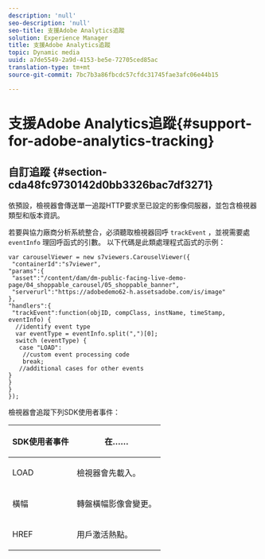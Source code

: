 ```yaml
---
description: 'null'
seo-description: 'null'
seo-title: 支援Adobe Analytics追蹤
solution: Experience Manager
title: 支援Adobe Analytics追蹤
topic: Dynamic media
uuid: a7de5549-2a9d-4153-be5e-72705ced85ac
translation-type: tm+mt
source-git-commit: 7bc7b3a86fbcdc57cfdc31745fae3afc06e44b15

---
```



# 支援Adobe Analytics追蹤{#support-for-adobe-analytics-tracking}

## 自訂追蹤 {#section-cda48fc9730142d0bb3326bac7df3271}

依預設，檢視器會傳送單一追蹤HTTP要求至已設定的影像伺服器，並包含檢視器類型和版本資訊。

若要與協力廠商分析系統整合，必須聽取檢視器回呼 `trackEvent` ，並視需要處 `eventInfo` 理回呼函式的引數。 以下代碼是此類處理程式函式的示例：

```
var carouselViewer = new s7viewers.CarouselViewer({ 
 "containerId":"s7viewer", 
"params":{ 
 "asset":"/content/dam/dm-public-facing-live-demo-page/04_shoppable_carousel/05_shoppable_banner", 
 "serverurl":"https://adobedemo62-h.assetsadobe.com/is/image" 
}, 
"handlers":{ 
 "trackEvent":function(objID, compClass, instName, timeStamp, eventInfo) { 
  //identify event type 
  var eventType = eventInfo.split(",")[0]; 
  switch (eventType) { 
   case "LOAD": 
    //custom event processing code 
    break; 
   //additional cases for other events 
} 
} 
} 
});
```

檢視器會追蹤下列SDK使用者事件：

<table id="table_5D090E6614974D968E1A93B5727D859C"> 
 <thead> 
  <tr> 
   <th colname="col1" class="entry"> <p>SDK使用者事件 </p> </th> 
   <th colname="col2" class="entry"> <p>在…… </p> </th> 
  </tr> 
 </thead>
 <tbody> 
  <tr> 
   <td colname="col1"> <p> <span class="codeph"> LOAD </span> </p> </td> 
   <td colname="col2"> <p>檢視器會先載入。 </p> </td> 
  </tr> 
  <tr> 
   <td colname="col1"> <p> <span class="codeph"> 橫幅 </span> </p> </td> 
   <td colname="col2"> <p>轉盤橫幅影像會變更。 </p> </td> 
  </tr> 
  <tr> 
   <td colname="col1"> <p> <span class="codeph"> HREF </span> </p> </td> 
   <td colname="col2"> <p>用戶激活熱點。 </p> </td> 
  </tr> 
 </tbody> 
</table>

